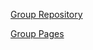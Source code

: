 
[Group Repository](https://github.com/willcyber/tri3.git)  

[Group Pages](https://willcyber.github.io/tri3/)  
